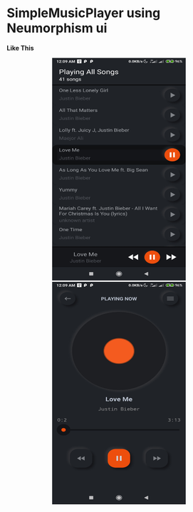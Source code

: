 # SimpleMusicPlayer using Neumorphism ui 
**Like This**
<p align="center"><img width="300" height="500" src="https://github.com/ThantSin17/SimpleMusicPlayer/blob/master/Screenshot_2020-10-13-00-09-41-242_com.stone.simplemusicplayer.jpg?raw=true" />
<img width="300" height="500" src="https://github.com/ThantSin17/SimpleMusicPlayer/blob/master/Screenshot_2020-10-13-00-09-33-972_com.stone.simplemusicplayer.jpg?raw=true" /></p>
